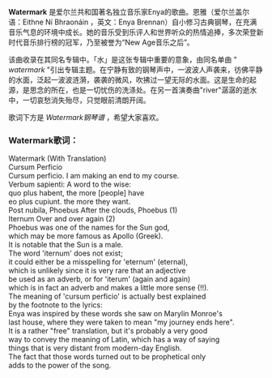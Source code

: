 

**Watermark** 是爱尔兰共和国著名独立音乐家Enya的歌曲。恩雅（爱尔兰盖尔语：Eithne Ní Bhraonáin ，英文：Enya
Brennan）自小修习古典钢琴，在充满音乐气息的环境中成长。她的音乐受到乐评人和世界听众的热情追捧，多次荣登新时代音乐排行榜的冠军，乃至被誉为“New
Age音乐之后”。

  
该曲收录在其同名专辑中。「水」是这张专辑中重要的意象，由同名单曲 " _watermark_
"引出专辑主题。在宁静有致的钢琴声中，一波波人声袭来，彷佛平静的水面，泛起一波波涟漪，袭袭的微风，吹拂过一望无际的水面。这是生命的起源，是思念的所在，也是一切忧伤的洗涤处。在另一首演奏曲"river"潺潺的逝水中，一切哀愁消失殆尽，只觉眼前清朗开阔。

  
歌词下方是 _Watermark钢琴谱_ ，希望大家喜欢。

### Watermark歌词：

Watermark (With Translation)  
Cursum Perficio  
Cursum perficio. I am making an end to my course.  
Verbum sapienti: A word to the wise:  
quo plus habent, the more [people] have  
eo plus cupiunt. the more they want.  
Post nubila, Phoebus After the clouds, Phoebus (1)  
Iternum Over and over again (2)  
Phoebus was one of the names for the Sun god,  
which may be more famous as Apollo (Greek).  
It is notable that the Sun is a male.  
The word 'iternum' does not exist;  
it could either be a misspelling for 'eternum' (eternal),  
which is unlikely since it is very rare that an adjective  
be used as an adverb, or for 'iterum' (again and again)  
which is in fact an adverb and makes a little more sense (!!).  
The meaning of 'cursum perficio' is actually best explained  
by the footnote to the lyrics:  
Enya was inspired by these words she saw on Marylin Monroe's  
last house, where they were taken to mean "my journey ends here".  
It is a rather "free" translation, but it's probably a very good  
way to convey the meaning of Latin, which has a way of saying  
things that is very distant from modern-day English.  
The fact that those words turned out to be prophetical only  
adds to the power of the song.

